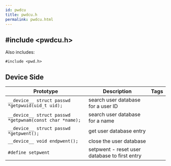 ```yaml
---
id: pwdcu
title: pwdcu.h
permalink: pwdcu.html
---
```


## #include <pwdcu.h>

Also includes:
```
#include <pwd.h>
```

## Device Side
Prototype | Description | Tags
--- | --- | :---:
```__device__ struct passwd *getpwuid(uid_t uid);``` | search user database for a user ID
```__device__ struct passwd *getpwnam(const char *name);``` | search user database for a name
```__device__ struct passwd *getpwent();``` | get user database entry
```__device__ void endpwent();``` | close the user database
```#define setpwent``` | setpwent - reset user database to first entry
